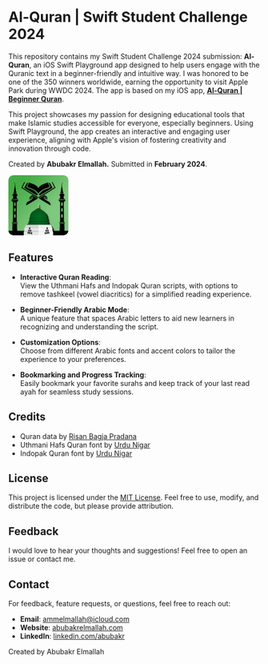 # Al-Quran | Swift Student Challenge 2024

This repository contains my Swift Student Challenge 2024 submission: **Al-Quran**, an iOS Swift Playground app designed to help users engage with the Quranic text in a beginner-friendly and intuitive way. I was honored to be one of the 350 winners worldwide, earning the opportunity to visit Apple Park during WWDC 2024. The app is based on my iOS app, [**Al-Quran | Beginner Quran**](https://apps.apple.com/us/app/al-quran-beginner-quran/id6474894373?platform=iphone).

This project showcases my passion for designing educational tools that make Islamic studies accessible for everyone, especially beginners. Using Swift Playground, the app creates an interactive and engaging user experience, aligning with Apple's vision of fostering creativity and innovation through code.

Created by **Abubakr Elmallah.** Submitted in **February 2024**.

<a href="https://apps.apple.com/us/app/al-quran-beginner-quran/id6474894373?platform=iphone">
  <img src="Logo.png" alt="Logo" width="120" style="border-radius:10px;"/>
</a>

## Features

- **Interactive Quran Reading**:  
  View the Uthmani Hafs and Indopak Quran scripts, with options to remove tashkeel (vowel diacritics) for a simplified reading experience.

- **Beginner-Friendly Arabic Mode**:  
  A unique feature that spaces Arabic letters to aid new learners in recognizing and understanding the script.

- **Customization Options**:  
  Choose from different Arabic fonts and accent colors to tailor the experience to your preferences.

- **Bookmarking and Progress Tracking**:  
  Easily bookmark your favorite surahs and keep track of your last read ayah for seamless study sessions.

## Credits

- Quran data by [Risan Bagja Pradana](https://github.com/risan/quran-json)
- Uthmani Hafs Quran font by [Urdu Nigar](https://urdunigaar.com/download/hafs-quran-ttf-font/)
- Indopak Quran font by [Urdu Nigar](https://urdunigaar.com/download/al-mushaf-arabic-font-ttf-font-download/)

## License

This project is licensed under the [MIT License](LICENSE). Feel free to use, modify, and distribute the code, but please provide attribution.

## Feedback

I would love to hear your thoughts and suggestions! Feel free to open an issue or contact me.

## Contact

For feedback, feature requests, or questions, feel free to reach out:
- **Email**: ammelmallah@icloud.com
- **Website**: [abubakrelmallah.com](https://abubakrelmallah.com/)
- **LinkedIn**: [linkedin.com/abubakr](https://www.linkedin.com/in/abubakr-elmallah-416a0b273/)

Created by Abubakr Elmallah
